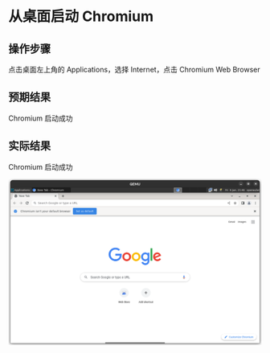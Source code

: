 # 从桌面启动 Chromium

## 操作步骤

点击桌面左上角的 Applications，选择 Internet，点击 Chromium Web Browser

## 预期结果

Chromium 启动成功

## 实际结果

Chromium 启动成功

![Chromium从桌面启动成功](./img/chromium-launch-desktop.png)
